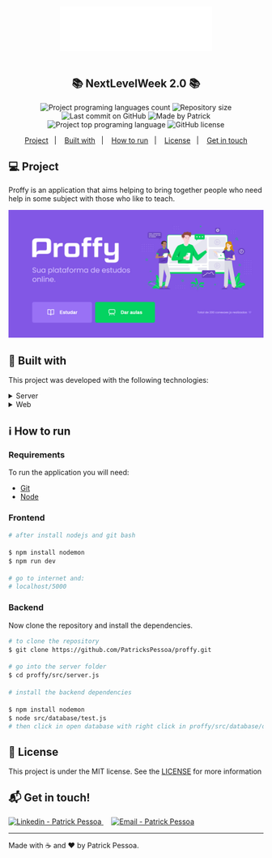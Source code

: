 <div align="center">
    <img src="https://github.com/PatricksPessoa/Proffy/blob/master/public/images/logo.svg" width="300px"/>
</div>

<br />

<h2 align="center">
   📚 NextLevelWeek 2.0 📚
</h2>

<p align="center">
  <img alt="Project programing languages count" src="https://img.shields.io/github/languages/count/PatricksPessoa/proffy?color=6842C2">
   <img alt="Repository size" src="https://img.shields.io/github/repo-size/PatricksPessoa/proffy?color=6842C2">
  <img alt="Last commit on GitHub" src="https://img.shields.io/github/last-commit/PatricksPessoa/proffy?color=6842C2">
  <img alt="Made by Patrick" src="https://img.shields.io/badge/made%20by-PatricksPessoa-%20?color=6842C2">
  <img alt="Project top programing language" src="https://img.shields.io/github/languages/top/PatricksPessoa/proffy?color=6842C2">
  <img alt="GitHub license" src="https://img.shields.io/github/license/PatricksPessoa/proffy?color=6842C2">
</p> 

<p align="center">
  <a href="#computer-project">Project</a>&nbsp;&nbsp;&nbsp;|&nbsp;&nbsp;&nbsp;
  <a href="#rocket-built-with">Built with</a>&nbsp;&nbsp;&nbsp;|&nbsp;&nbsp;&nbsp;
  <a href="#information_source-how-to-run">How to run</a>&nbsp;&nbsp;&nbsp;|&nbsp;&nbsp;&nbsp;
  <a href="#memo-license">License</a>&nbsp;&nbsp;&nbsp;|&nbsp;&nbsp;&nbsp;
  <a href="#mailbox_with_mail-get-in-touch">Get in touch</a>
</p>


## :computer: Project 

 Proffy is an application that aims helping to bring together people who need help in some subject with those who like to teach.

 <p align="center">
  <img src="https://github.com/PatricksPessoa/Proffy/blob/master/public/images/proffy.jpg" >
</p>

 ## :rocket: Built with

This project was developed with the following technologies:

<details>
  <summary>Server</summary>

-   [Node.js](https://nodejs.org/)
-   [Express](https://expressjs.com/)
-   [VS Code](https://code.visualstudio.com/)

</details>

<details>
  <summary>Web</summary>

-   [VS Code](https://code.visualstudio.com/)

</details>

## :information_source: How to run

### Requirements

To run the application you will need:
* [Git](https://git-scm.com)
* [Node](https://nodejs.org/)

### Frontend
```bash
# after install nodejs and git bash

$ npm install nodemon
$ npm run dev

# go to internet and:
# localhost/5000
```


### Backend

Now clone the repository and install the dependencies.
```bash
# to clone the repository
$ git clone https://github.com/PatricksPessoa/proffy.git

# go into the server folder
$ cd proffy/src/server.js

# install the backend dependencies

$ npm install nodemon
$ node src/database/test.js
# then click in open database with right click in proffy/src/database/database.sqlite

```


## :memo: License

This project is under the MIT license. See the [LICENSE](https://github.com/PatricksPessoa/Proffy/blob/master/LICENSE) for more information

## :mailbox_with_mail: Get in touch!

<a href="https://www.linkedin.com/in/PatricksPessoa/" target="_blank" >
  <img alt="Linkedin - Patrick Pessoa" src="https://img.shields.io/badge/Linkedin--%23F8952D?style=social&logo=linkedin">
</a>&nbsp;&nbsp;&nbsp;
<a href="mailto:patrickspessoa@gmail.com" target="_blank" >
  <img alt="Email - Patrick Pessoa" src="https://img.shields.io/badge/Email--%23F8952D?style=social&logo=gmail">
</a> 

---

Made with :coffee: and ❤️ by Patrick Pessoa.
